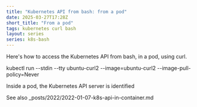 ```yaml
---
title: "Kubernetes API from bash: from a pod"
date: 2025-03-27T17:28Z
short_title: "From a pod"
tags: kubernetes curl bash
layout: series
series: k8s-bash
---
```


Here's how to access the Kubernetes API from bash, in a pod, using curl.

kubectl run --stdin --tty ubuntu-curl2 --image=ubuntu-curl2 --image-pull-policy=Never

Inside a pod, the Kubernetes API server is identified

See also _posts/2022/2022-01-07-k8s-api-in-container.md
